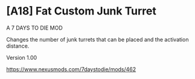 # [A18] Fat Custom Junk Turret

A 7 DAYS TO DIE MOD

Changes the number of junk turrets that can be placed and the activation distance.

Version 1.00

https://www.nexusmods.com/7daystodie/mods/462
